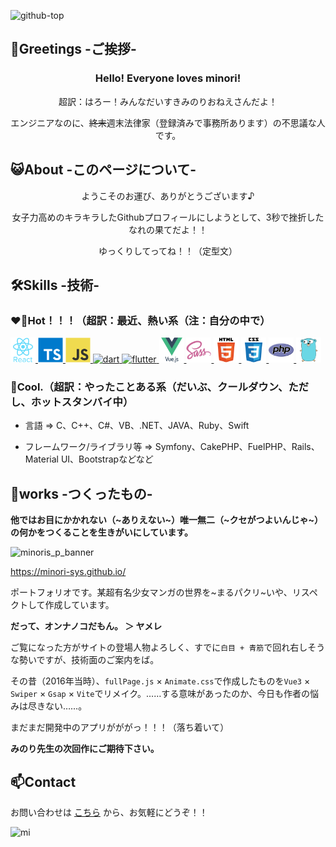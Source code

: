 ![github-top](https://github.com/minori-sys/minori-sys/assets/31578760/dd47d89a-f522-4832-a01e-34795669aeb3)

## 💖Greetings -ご挨拶-

<h3 align="center">Hello! Everyone loves minori!</h3>

 <p align="center">超訳：はろー！みんなだいすきみのりおねえさんだよ！ </p>
 
 <p align="center">エンジニアなのに、<s>終末</s>週末法律家（登録済みで事務所あります）の不思議な人です。</p>
 
## 😺About -このページについて-
<p align="center">ようこそのお運び、ありがとうございます♪</p>

 <p align="center">女子力高めのキラキラしたGithubプロフィールにしようとして、3秒で挫折したなれの果てだよ！！</p>
 
 <p align="center">ゆっくりしてってね！！（定型文）</p>


## 🛠Skills -技術-
<h3 align="left">❤️‍🔥Hot！！！（超訳：最近、熱い系（注：自分の中で）</h3>
<p align="left"> <a href="https://reactjs.org/" target="_blank" rel="noreferrer"> <img src="https://raw.githubusercontent.com/devicons/devicon/master/icons/react/react-original-wordmark.svg" alt="react" width="40" height="40"/> </a> <a href="https://www.typescriptlang.org/" target="_blank" rel="noreferrer"> <img src="https://raw.githubusercontent.com/devicons/devicon/master/icons/typescript/typescript-original.svg" alt="typescript" width="40" height="40"/> </a> <a href="https://developer.mozilla.org/en-US/docs/Web/JavaScript" target="_blank" rel="noreferrer"> <img src="https://raw.githubusercontent.com/devicons/devicon/master/icons/javascript/javascript-original.svg" alt="javascript" width="40" height="40"/> </a> <a href="https://dart.dev" target="_blank" rel="noreferrer"> <img src="https://www.vectorlogo.zone/logos/dartlang/dartlang-icon.svg" alt="dart" width="40" height="40"/> </a> <a href="https://flutter.dev" target="_blank" rel="noreferrer"> <img src="https://www.vectorlogo.zone/logos/flutterio/flutterio-icon.svg" alt="flutter" width="40" height="40"/> </a> <a href="https://vuejs.org/" target="_blank" rel="noreferrer"> <img src="https://raw.githubusercontent.com/devicons/devicon/master/icons/vuejs/vuejs-original-wordmark.svg" alt="vuejs" width="40" height="40"/> </a> <a href="https://sass-lang.com" target="_blank" rel="noreferrer"> <img src="https://raw.githubusercontent.com/devicons/devicon/master/icons/sass/sass-original.svg" alt="sass" width="40" height="40"/> </a> <a href="https://www.w3.org/html/" target="_blank" rel="noreferrer"> <img src="https://raw.githubusercontent.com/devicons/devicon/master/icons/html5/html5-original-wordmark.svg" alt="html5" width="40" height="40"/> </a> <a href="https://www.w3schools.com/css/" target="_blank" rel="noreferrer"> <img src="https://raw.githubusercontent.com/devicons/devicon/master/icons/css3/css3-original-wordmark.svg" alt="css3" width="40" height="40"/> </a>  <a href="https://www.php.net" target="_blank" rel="noreferrer"> <img src="https://raw.githubusercontent.com/devicons/devicon/master/icons/php/php-original.svg" alt="php" width="40" height="40"/> </a> <a href="https://golang.org" target="_blank" rel="noreferrer"> <img src="https://raw.githubusercontent.com/devicons/devicon/master/icons/go/go-original.svg" alt="go" width="40" height="40"/> </a>  </p>

<h3 align="left">💙Cool.（超訳：やったことある系（だいぶ、クールダウン、ただし、ホットスタンバイ中）</h3>

- 言語 ⇒ C、C++、C#、VB、.NET、JAVA、Ruby、Swift

- フレームワーク/ライブラリ等 ⇒ Symfony、CakePHP、FuelPHP、Rails、Material UI、Bootstrapなどなど

## 🍣works -つくったもの-

**他ではお目にかかれない（~ありえない~）唯一無二（~クセがつよいんじゃ~）の何かをつくることを生きがいにしています。**

![minoris_p_banner](https://github.com/minori-sys/minori-sys/assets/31578760/c61736fb-3045-4b63-9769-3c5f42bc2b64)

https://minori-sys.github.io/

ポートフォリオです。某超有名少女マンガの世界を~まるパクリ~いや、リスペクトして作成しています。

**だって、オンナノコだもん。 ＞ ヤメレ**

ご覧になった方がサイトの登場人物よろしく、すでに`白目 + 青筋`で回れ右しそうな勢いですが、技術面のご案内をば。

その昔（2016年当時）、`fullPage.js` × `Animate.css`で作成したものを`Vue3` × `Swiper` × `Gsap` × `Vite`でリメイク。……する意味があったのか、今日も作者の悩みは尽きない……。

まだまだ開発中のアプリがががっ！！！（落ち着いて）

**みのり先生の次回作にご期待下さい。**

 ## 📫Contact

お問い合わせは [こちら](https://tayori.com/form/db29b59d2c422ca6f8896b7e9eac38ab19097df3/) から、お気軽にどうぞ！！

<p align="left"> <img src="https://komarev.com/ghpvc/?username=mi&label=Profile%20views&color=0e75b6&style=flat" alt="mi" /> </p>
